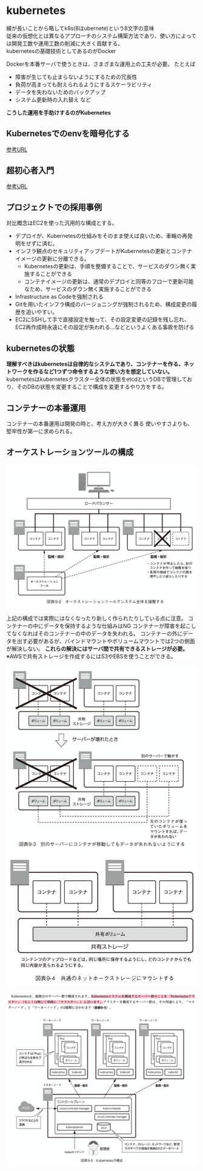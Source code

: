 # kubernetes

綴が長いことから略してk8s(8はubernete)という8文字の意味  
従来の仮想化とは異なるアプローチのシステム構築方法であり、使い方によっては開発工数や運用工数の削減に大きく貢献する。  
kubernetesの基礎技術としてあるのがDocker

Dockerを本番サーバで使うときは、さまざまな運用上の工夫が必要。
たとえば
- 障害が生じても止まらないようにするための冗長性
- 負荷が高まっても耐えられるようにするスケーラビリティ
- データを失わないためのバックアップ
- システム更新時の入れ替え
など

**こうした運用を手助けするのがKubernetes**

## Kubernetesでのenvを暗号化する
[参考URL](https://kakakakakku.hatenablog.com/entry/2020/11/02/102132)

## 超初心者入門
[参考URL](https://tech-lab.sios.jp/archives/29650)

## プロジェクトでの採用事例

対比概念はEC2を使った汎用的な構成とする。
- デプロイが、Kubernetesの仕組みをそのまま使えば良いため、車輪の再発明をせずに済む。
- インフラ観点のセキュリティアップデートがKubernetesの更新とコンテナイメージの更新に分離できる。
  - Kubernetesの更新は、手順を整備することで、サービスのダウン無く実施することができる
  - コンテナイメージの更新は、通常のデプロイと同等のフローで更新可能なため、サービスのダウン無く実施することができる
- Infrastructure as Codeを強制される
- Gitを用いたインフラ構成のバージョニングが強制されるため、構成変更の履歴を追いやすい。
- EC2にSSHして手で直接設定を触って、その設定変更の記録を残し忘れ、 EC2再作成時永遠にその設定が失われる…などというよくある事故を防げる



## kubernetesの状態

**理解すべきはkubernetesは自律的なシステムであり、コンテナーを作る、ネットワークを作るなど1つずつ命令するような使い方を想定していない。**
kubernetesはkubernetesクラスター全体の状態をetcdというDBで管理しており、そのDBの状態を変更することで構成を変更するやり方をする。

## コンテナーの本番運用

コンテナーの本番運用は開発の時と、考え方が大きく異る
使いやすさよりも、堅牢性が第一に求められる。

## オーケストレーションツールの構成

![参考URL](image/オーケストレーション.png)

上記の構成では実際にはなくなったり新しく作られたりしている点に注意。
コンテナーの中にデータを保持するような仕組みはNG
コンテナーが障害を起こしてなくなればそのコンテナーの中のデータを失われる。
コンテナーの外にデータを出す必要があるが、バインドマウントやボリュームマウントでは2つの側面が解決しない。
**これらの解決にはサーバ間で共有できるストレージが必要。**
※AWSで共有ストレージを作成するにはS3やEBSを使うことができる。

![別のサーバにコンテナーが移動してもデータが失われないようにする](image/別サーバ.png)
![共通のネットワークストレージにマウントする](image/共通.png)

![kubernetesの構成](image/構成.png)
